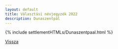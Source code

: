 ```yaml
---
layout: default
title: Választási névjegyzék 2022
description: Dunaszentpál
---
```


{% include settlementHTMLs/Dunaszentpaal.html %}

[Vissza](../)